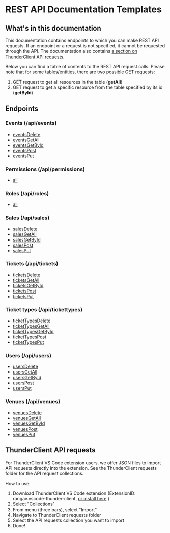 # REST API Documentation Templates

## What's in this documentation

This documentation contains endpoints to which you can make REST API requests. If an endpoint or a request is not specified, it cannot be requested through the API. The documentation also contains [a section on ThunderClient API requests](#thunderclient-api-requests).

Below you can find a table of contents to the REST API request calls. Please note that for some tables/entities, there are two possible GET requests:

1. GET request to get all resources in the table (**getAll**)
2. GET request to get a specific resource from the table specified by its id (**getById**)

## Endpoints

### Events (/api/events)

- [eventsDelete](events/eventsDelete.md)
- [eventsGetAll](events/eventsGetAll.md)
- [eventsGetById](events/eventsGetById.md)
- [eventsPost](events/eventsPost.md)
- [eventsPut](events/eventsPut.md)

### Permissions (/api/permissions)

- [all](all.md)

### Roles (/api/roles)

- [all](all.md)

### Sales (/api/sales)

- [salesDelete](sales/salesDelete.md)
- [salesGetAll](sales/salesGetAll.md)
- [salesGetById](sales/salesGetById.md)
- [salesPost](sales/salesPost.md)
- [salesPut](sales/salesPut.md)

### Tickets (/api/tickets)

- [ticketsDelete](tickets/ticketsDelete.md)
- [ticketsGetAll](tickets/ticketsGetAll.md)
- [ticketsGetById](tickets/ticketsGetById.md)
- [ticketsPost](tickets/ticketsPost.md)
- [ticketsPut](tickets/ticketsPut.md)

### Ticket types (/api/tickettypes)

- [ticketTypesDelete](ticketTypes/ticketTypesDelete.md)
- [ticketTypesGetAll](ticketTypes/ticketTypesGetAll.md)
- [ticketTypesGetById](ticketTys/ticketTypesGetById.md)
- [ticketTypesPost](ticketTypes/ticketTypesPost.md)
- [ticketTypesPut](ticketTypes/ticketTypesPut.md)

### Users (/api/users)

- [usersDelete](users/usersDelete.md)
- [usersGetAll](users/usersGetAll.md)
- [usersGetById](users/usersGetById.md)
- [usersPost](users/usersPost.md)
- [usersPut](users/usersPut.md)

### Venues (/api/venues)

- [venuesDelete](venues/venuesDelete.md)
- [venuesGetAll](venues/venuesGetAll.md)
- [venuesGetById](venues/venuesGetById.md)
- [venuesPost](venues/venuesPost.md)
- [venuesPut](venues/venuesPut.md)

## ThunderClient API requests

For ThunderClient VS Code extension users, we offer JSON files to import API requests directly into the extension. See the ThunderClient requests folder for the API request collections.

How to use:

1. Download ThunderClient VS Code extension (ExtensionID: rangav.vscode-thunder-client, [or install here](https://marketplace.visualstudio.com/items?itemName=rangav.vscode-thunder-client) )
2. Select "Collections"
3. From menu (three bars), select "Import"
4. Navigate to ThunderClient requests folder
5. Select the API requests collection you want to import
6. Done!
